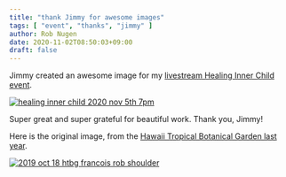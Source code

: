 ```yaml
---
title: "thank Jimmy for awesome images"
tags: [ "event", "thanks", "jimmy" ]
author: Rob Nugen
date: 2020-11-02T08:50:03+09:00
draft: false
---
```


Jimmy created an awesome image for my [livestream Healing Inner Child
event](/blog/2020/11/02/healing-inner-child-free-online-workshop/).

[![healing inner child 2020 nov 5th 7pm](//b.robnugen.com/blog/2020/thumbs/healing_inner_child_2020_nov_5th_7pm.jpg)](//b.robnugen.com/blog/2020/healing_inner_child_2020_nov_5th_7pm.jpg)

Super great and super grateful for beautiful work.   Thank you, Jimmy!

Here is the original image, from the [Hawaii Tropical Botanical Garden
last year](/journal/2019/10/18/botanical-gardens/).

[![2019 oct 18 htbg francois rob shoulder](//b.robnugen.com/journal/2019/hawaii/thumbs/2019_oct_18_htbg_francois_rob_shoulder.jpg)](//b.robnugen.com/journal/2019/hawaii/2019_oct_18_htbg_francois_rob_shoulder.jpg)

